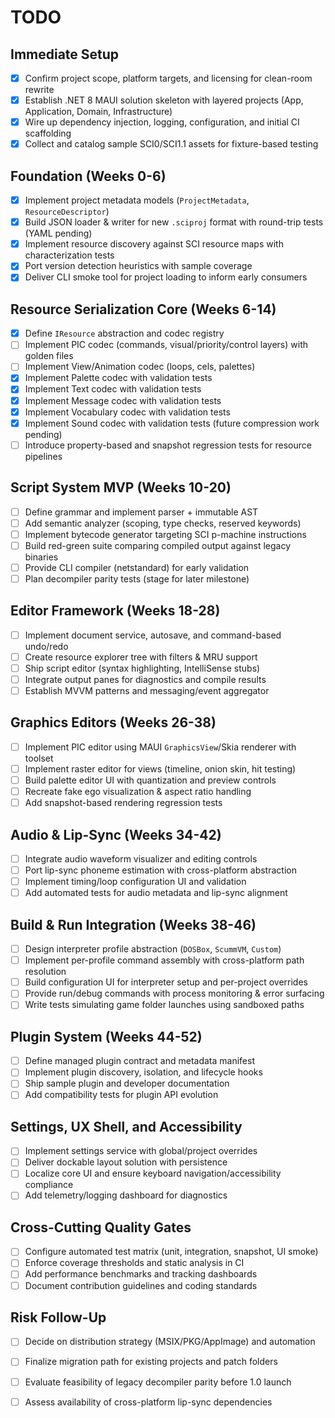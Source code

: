 # TODO

## Immediate Setup
- [x] Confirm project scope, platform targets, and licensing for clean-room rewrite
- [x] Establish .NET 8 MAUI solution skeleton with layered projects (App, Application, Domain, Infrastructure)
- [x] Wire up dependency injection, logging, configuration, and initial CI scaffolding
- [x] Collect and catalog sample SCI0/SCI1.1 assets for fixture-based testing

## Foundation (Weeks 0-6)
- [x] Implement project metadata models (`ProjectMetadata`, `ResourceDescriptor`)
- [x] Build JSON loader & writer for new `.sciproj` format with round-trip tests (YAML pending)
- [x] Implement resource discovery against SCI resource maps with characterization tests
- [x] Port version detection heuristics with sample coverage
- [x] Deliver CLI smoke tool for project loading to inform early consumers

## Resource Serialization Core (Weeks 6-14)
- [x] Define `IResource` abstraction and codec registry
- [ ] Implement PIC codec (commands, visual/priority/control layers) with golden files
- [ ] Implement View/Animation codec (loops, cels, palettes)
- [x] Implement Palette codec with validation tests
- [x] Implement Text codec with validation tests
- [x] Implement Message codec with validation tests
- [x] Implement Vocabulary codec with validation tests
- [x] Implement Sound codec with validation tests (future compression work pending)
- [ ] Introduce property-based and snapshot regression tests for resource pipelines

## Script System MVP (Weeks 10-20)
- [ ] Define grammar and implement parser + immutable AST
- [ ] Add semantic analyzer (scoping, type checks, reserved keywords)
- [ ] Implement bytecode generator targeting SCI p-machine instructions
- [ ] Build red-green suite comparing compiled output against legacy binaries
- [ ] Provide CLI compiler (netstandard) for early validation
- [ ] Plan decompiler parity tests (stage for later milestone)

## Editor Framework (Weeks 18-28)
- [ ] Implement document service, autosave, and command-based undo/redo
- [ ] Create resource explorer tree with filters & MRU support
- [ ] Ship script editor (syntax highlighting, IntelliSense stubs)
- [ ] Integrate output panes for diagnostics and compile results
- [ ] Establish MVVM patterns and messaging/event aggregator

## Graphics Editors (Weeks 26-38)
- [ ] Implement PIC editor using MAUI `GraphicsView`/Skia renderer with toolset
- [ ] Implement raster editor for views (timeline, onion skin, hit testing)
- [ ] Build palette editor UI with quantization and preview controls
- [ ] Recreate fake ego visualization & aspect ratio handling
- [ ] Add snapshot-based rendering regression tests

## Audio & Lip-Sync (Weeks 34-42)
- [ ] Integrate audio waveform visualizer and editing controls
- [ ] Port lip-sync phoneme estimation with cross-platform abstraction
- [ ] Implement timing/loop configuration UI and validation
- [ ] Add automated tests for audio metadata and lip-sync alignment

## Build & Run Integration (Weeks 38-46)
- [ ] Design interpreter profile abstraction (`DOSBox`, `ScummVM`, `Custom`)
- [ ] Implement per-profile command assembly with cross-platform path resolution
- [ ] Build configuration UI for interpreter setup and per-project overrides
- [ ] Provide run/debug commands with process monitoring & error surfacing
- [ ] Write tests simulating game folder launches using sandboxed paths

## Plugin System (Weeks 44-52)
- [ ] Define managed plugin contract and metadata manifest
- [ ] Implement plugin discovery, isolation, and lifecycle hooks
- [ ] Ship sample plugin and developer documentation
- [ ] Add compatibility tests for plugin API evolution

## Settings, UX Shell, and Accessibility
- [ ] Implement settings service with global/project overrides
- [ ] Deliver dockable layout solution with persistence
- [ ] Localize core UI and ensure keyboard navigation/accessibility compliance
- [ ] Add telemetry/logging dashboard for diagnostics

## Cross-Cutting Quality Gates
- [ ] Configure automated test matrix (unit, integration, snapshot, UI smoke)
- [ ] Enforce coverage thresholds and static analysis in CI
- [ ] Add performance benchmarks and tracking dashboards
- [ ] Document contribution guidelines and coding standards

## Risk Follow-Up
- [ ] Decide on distribution strategy (MSIX/PKG/AppImage) and automation
- [ ] Finalize migration path for existing projects and patch folders
- [ ] Evaluate feasibility of legacy decompiler parity before 1.0 launch
- [ ] Assess availability of cross-platform lip-sync dependencies

